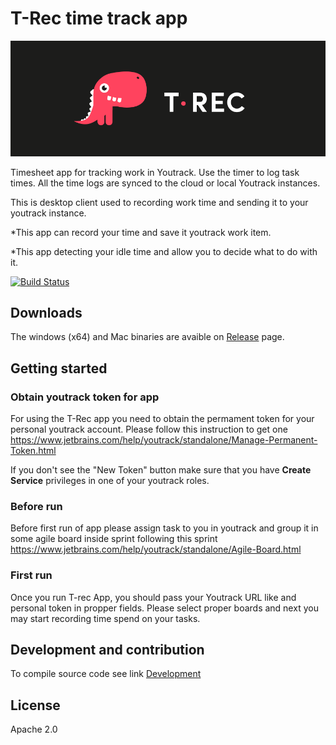 # T-Rec time track app 

![T-rec image](./src/assets/dino.png)

Timesheet app for tracking work in Youtrack. Use the timer to log task times. All the time logs are synced to the cloud or local Youtrack instances.

This is desktop client used to recording work time and sending it to your youtrack instance.

*This app can record your time and save it youtrack work item.

*This app detecting your idle time and allow you to decide what to do with it.

[![Build Status](https://travis-ci.org/kleder/timetracker.svg?branch=master)](https://travis-ci.org/kleder/timetracker)

## Downloads 

The windows (x64) and Mac binaries are avaible on [Release](https://github.com/kleder/timetracker/releases) page.

## Getting started

### Obtain youtrack token for app 

For using the T-Rec app you need to obtain the permament token for your personal youtrack account. Please follow this instruction to get one https://www.jetbrains.com/help/youtrack/standalone/Manage-Permanent-Token.html

If you don't see the "New Token" button make sure that you have **Create Service** privileges in one of your youtrack roles.

### Before run

Before first run of app please assign task to you in youtrack and group it in some agile board inside sprint following this sprint https://www.jetbrains.com/help/youtrack/standalone/Agile-Board.html

### First run

Once you run T-rec App, you should pass your Youtrack URL like and personal token in propper fields.
Please select proper boards and next you may start recording time spend on your tasks.

## Development and contribution
To compile source code see link
 [Development](docs/readme.md)

## License
Apache 2.0
